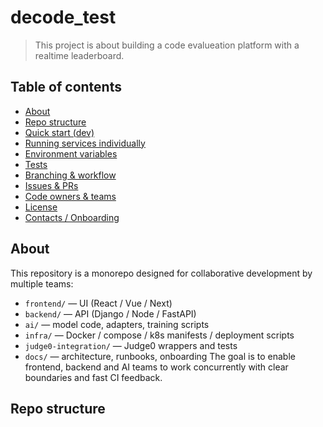 # decode_test

> This project is about building a code evalueation platform with a realtime leaderboard.

## Table of contents
- [About](#about)
- [Repo structure](#repo-structure)
- [Quick start (dev)](#quick-start-dev)
- [Running services individually](#running-services-individually)
- [Environment variables](#environment-variables)
- [Tests](#tests)
- [Branching & workflow](#branching--workflow)
- [Issues & PRs](#issues--prs)
- [Code owners & teams](#code-owners--teams)
- [License](#license)
- [Contacts / Onboarding](#contacts--onboarding)

## About
This repository is a monorepo designed for collaborative development by multiple teams:
- `frontend/` — UI (React / Vue / Next)
- `backend/` — API (Django / Node / FastAPI)
- `ai/` — model code, adapters, training scripts
- `infra/` — Docker / compose / k8s manifests / deployment scripts
- `judge0-integration/` — Judge0 wrappers and tests
- `docs/` — architecture, runbooks, onboarding
The goal is to enable frontend, backend and AI teams to work concurrently with clear boundaries and fast CI feedback.

## Repo structure